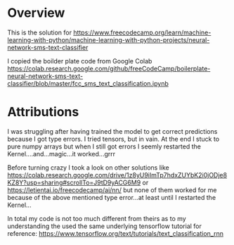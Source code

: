 # Overview

This is the solution for https://www.freecodecamp.org/learn/machine-learning-with-python/machine-learning-with-python-projects/neural-network-sms-text-classifier 

I copied the boilder plate code from Google Colab https://colab.research.google.com/github/freeCodeCamp/boilerplate-neural-network-sms-text-classifier/blob/master/fcc_sms_text_classification.ipynb

# Attributions

I was struggling after having trained the model to get correct predictions because I got type errors. I tried tensors, but in vain. At the end I stuck to pure numpy arrays but when I still got errors I seemly restarted the Kernel....and...magic...it worked...grrr

Before turning crazy I took a look on other solutions like https://colab.research.google.com/drive/1z8yU9iImTp7hdxZUYbK2i0jODje8KZ8Y?usp=sharing#scrollTo=J9tD9yACG6M9 or https://letientai.io/freecodecamp/ai/nn/ but none of them worked for me because of the above mentioned type error...at least until I restarted the Kernel...

In total my code is not too much different from theirs as to my understanding the used the same underlying tensorflow tutorial for reference: https://www.tensorflow.org/text/tutorials/text_classification_rnn


